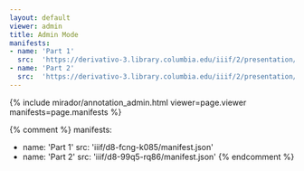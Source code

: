 ```yaml
---
layout: default
viewer: admin
title: Admin Mode
manifests:
- name: 'Part 1'
  src:  'https://derivativo-3.library.columbia.edu/iiif/2/presentation/10.7916/d8-fcng-k085/manifest.json'
- name: 'Part 2'
  src:  'https://derivativo-3.library.columbia.edu/iiif/2/presentation/10.7916/d8-99q5-rq86/manifest.json'
---
```


{% include mirador/annotation_admin.html viewer=page.viewer manifests=page.manifests %}

{% comment %}
manifests:
- name: 'Part 1'
  src:  'iiif/d8-fcng-k085/manifest.json'
- name: 'Part 2'
  src:  'iiif/d8-99q5-rq86/manifest.json'
{% endcomment %}
